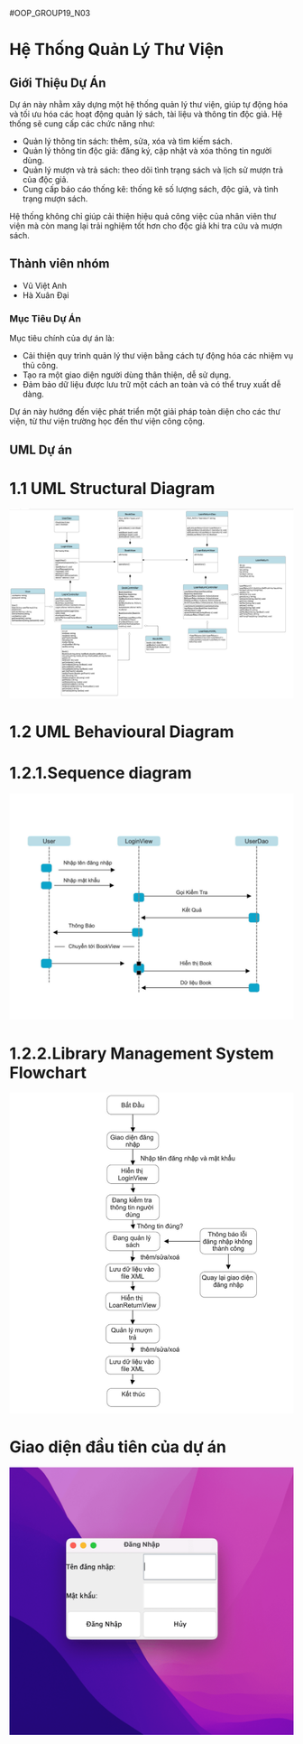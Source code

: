 #OOP_GROUP19_N03

# Hệ Thống Quản Lý Thư Viện

## Giới Thiệu Dự Án
Dự án này nhằm xây dựng một hệ thống quản lý thư viện, giúp tự động hóa và tối ưu hóa các hoạt động quản lý sách, tài liệu và thông tin độc giả. Hệ thống sẽ cung cấp các chức năng như:

- Quản lý thông tin sách: thêm, sửa, xóa và tìm kiếm sách.
- Quản lý thông tin độc giả: đăng ký, cập nhật và xóa thông tin người dùng.
- Quản lý mượn và trả sách: theo dõi tình trạng sách và lịch sử mượn trả của độc giả.
- Cung cấp báo cáo thống kê: thống kê số lượng sách, độc giả, và tình trạng mượn sách.

Hệ thống không chỉ giúp cải thiện hiệu quả công việc của nhân viên thư viện mà còn mang lại trải nghiệm tốt hơn cho độc giả khi tra cứu và mượn sách.

## Thành viên nhóm
- Vũ Việt Anh
- Hà Xuân Đại

### Mục Tiêu Dự Án
Mục tiêu chính của dự án là:

- Cải thiện quy trình quản lý thư viện bằng cách tự động hóa các nhiệm vụ thủ công.
- Tạo ra một giao diện người dùng thân thiện, dễ sử dụng.
- Đảm bảo dữ liệu được lưu trữ một cách an toàn và có thể truy xuất dễ dàng.

Dự án này hướng đến việc phát triển một giải pháp toàn diện cho các thư viện, từ thư viện trường học đến thư viện công cộng.

## UML Dự án 

# 1.1 UML Structural Diagram
![LoginView](image/Class%20digram.jpg)

# 1.2 UML Behavioural Diagram
# 1.2.1.Sequence diagram
![LoginView](image/Sequence%20diagram.jpg)

# 1.2.2.Library Management System Flowchart
![LoginView](image/Library%20Management%20System%20Flowchart.jpg)

# Giao diện đầu tiên của dự án
![LoginView](anh.png)